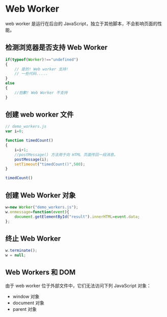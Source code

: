 # Web Worker

web worker 是运行在后台的 JavaScript，独立于其他脚本，不会影响页面的性能。

## 检测浏览器是否支持 Web Worker

```js
if(typeof(Worker)!=="undefined")
{
    // 是的! Web worker 支持!
    // 一些代码.....
}
else
{
    //抱歉! Web Worker 不支持
}
```

## 创建 web worker 文件

```js
// demo_workers.js
var i=0;

function timedCount()
{
    i=i+1;
    //postMessage() 方法用于向 HTML 页面传回一段消息。
    postMessage(i);
    setTimeout("timedCount()",500);
}

timedCount()
```

## 创建 Web Worker 对象

```js
w=new Worker("demo_workers.js");
w.onmessage=function(event){
    document.getElementById("result").innerHTML=event.data;
};
```

## 终止 Web Worker

```js
w.terminate();
w = null;
```

## Web Workers 和 DOM

由于 web worker 位于外部文件中，它们无法访问下列 JavaScript 对象：

- window 对象
- document 对象
- parent 对象
